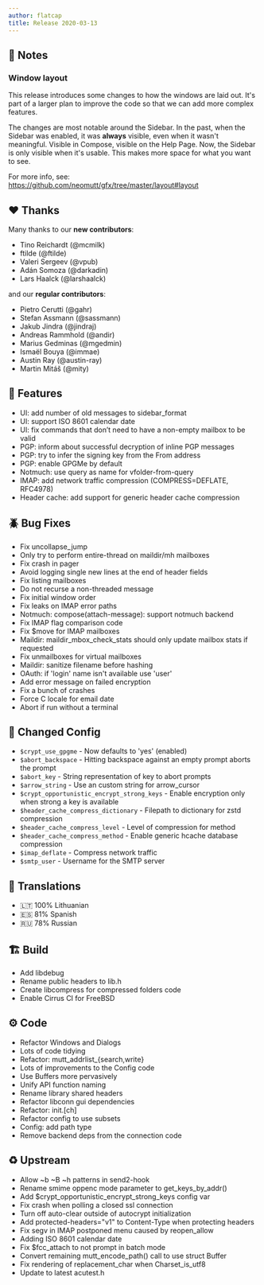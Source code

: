 ```yaml
---
author: flatcap
title: Release 2020-03-13
---
```


## :book: Notes

### Window layout

This release introduces some changes to how the windows are laid out.
It's part of a larger plan to improve the code so that we can add more complex features.

The changes are most notable around the Sidebar.
In the past, when the Sidebar was enabled, it was **always** visible, even when it wasn't meaningful.
Visible in Compose, visible on the Help Page.
Now, the Sidebar is only visible when it's usable.
This makes more space for what you want to see.

For more info, see: https://github.com/neomutt/gfx/tree/master/layout#layout

## :heart: Thanks

Many thanks to our **new contributors**:

- Tino Reichardt (@mcmilk)
- ftilde (@ftilde)
- Valeri Sergeev (@vpub)
- Adán Somoza (@darkadin)
- Lars Haalck (@larshaalck)

and our **regular contributors**:

- Pietro Cerutti (@gahr)
- Stefan Assmann (@sassmann)
- Jakub Jindra (@jindraj)
- Andreas Rammhold (@andir)
- Marius Gedminas (@mgedmin)
- Ismaël Bouya (@immae)
- Austin Ray (@austin-ray)
- Martin Mitáš (@mity)

## :gift: Features

- UI: add number of old messages to sidebar_format
- UI: support ISO 8601 calendar date
- UI: fix commands that don’t need to have a non-empty mailbox to be valid
- PGP: inform about successful decryption of inline PGP messages
- PGP: try to infer the signing key from the From address
- PGP: enable GPGMe by default
- Notmuch: use query as name for vfolder-from-query
- IMAP: add network traffic compression (COMPRESS=DEFLATE, RFC4978)
- Header cache: add support for generic header cache compression

## :beetle: Bug Fixes

- Fix uncollapse_jump
- Only try to perform entire-thread on maildir/mh mailboxes
- Fix crash in pager
- Avoid logging single new lines at the end of header fields
- Fix listing mailboxes
- Do not recurse a non-threaded message
- Fix initial window order
- Fix leaks on IMAP error paths
- Notmuch: compose(attach-message): support notmuch backend
- Fix IMAP flag comparison code
- Fix $move for IMAP mailboxes
- Maildir: maildir_mbox_check_stats should only update mailbox stats if requested
- Fix unmailboxes for virtual mailboxes
- Maildir: sanitize filename before hashing
- OAuth: if 'login' name isn't available use 'user'
- Add error message on failed encryption
- Fix a bunch of crashes
- Force C locale for email date
- Abort if run without a terminal

## :wrench: Changed Config

- `$crypt_use_gpgme`                         - Now defaults to 'yes' (enabled)
- `$abort_backspace`                         - Hitting backspace against an empty prompt aborts the prompt
- `$abort_key`                               - String representation of key to abort prompts
- `$arrow_string`                            - Use an custom string for arrow_cursor
- `$crypt_opportunistic_encrypt_strong_keys` - Enable encryption only when strong a key is available
- `$header_cache_compress_dictionary`        - Filepath to dictionary for zstd compression
- `$header_cache_compress_level`             - Level of compression for method
- `$header_cache_compress_method`            - Enable generic hcache database compression
- `$imap_deflate`                            - Compress network traffic
- `$smtp_user`                               - Username for the SMTP server

## :black_flag: Translations

- :lithuania: 100% Lithuanian
- :es: 81% Spanish
- :ru: 78% Russian

## :building_construction: Build

- Add libdebug
- Rename public headers to lib.h
- Create libcompress for compressed folders code
- Enable Cirrus CI for FreeBSD

## :gear: Code

- Refactor Windows and Dialogs
- Lots of code tidying
- Refactor: mutt_addrlist\_{search,write}
- Lots of improvements to the Config code
- Use Buffers more pervasively
- Unify API function naming
- Rename library shared headers
- Refactor libconn gui dependencies
- Refactor: init.[ch]
- Refactor config to use subsets
- Config: add path type
- Remove backend deps from the connection code

## :recycle: Upstream

- Allow ~b ~B ~h patterns in send2-hook
- Rename smime oppenc mode parameter to get_keys_by_addr()
- Add $crypt_opportunistic_encrypt_strong_keys config var
- Fix crash when polling a closed ssl connection
- Turn off auto-clear outside of autocrypt initialization
- Add protected-headers="v1" to Content-Type when protecting headers
- Fix segv in IMAP postponed menu caused by reopen_allow
- Adding ISO 8601 calendar date
- Fix $fcc_attach to not prompt in batch mode
- Convert remaining mutt_encode_path() call to use struct Buffer
- Fix rendering of replacement_char when Charset_is_utf8
- Update to latest acutest.h

